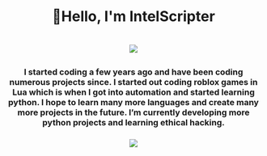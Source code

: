 <h1 align="center">
     👋Hello, I'm IntelScripter
<h1>

<p align="center">
    <a href="https://github.com/DenverCoder1/readme-typing-svg"><img src="[![Typing SVG](https://readme-typing-svg.herokuapp.com?color=22F735&lines=IntelScripter%238313)]         (https://git.io/typing-svg)"></a>
</p>
    
<h3 align="center">
I started coding a few years ago and have been coding numerous projects since. I started out coding roblox games in Lua which is when I got into automation and started learning python. I hope to learn many more languages and create many more projects in the future. I’m currently developing more python projects and learning ethical hacking.
<h3>

<p align="center">
    <a href="https://discord.gg/PVfCWkrDcv" alt="Programming Central">
    <img src="https://img.shields.io/badge/-Discord-7289DA?style=for-the-badge&logoColor=white&logo=discord"/></a>
</p>
